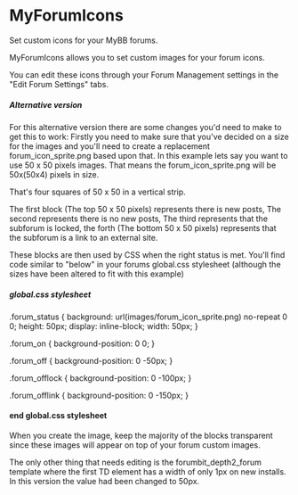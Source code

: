 # MyForumIcons
Set custom icons for your MyBB forums.

MyForumIcons allows you to set custom images for your forum icons.

You can edit these icons through your Forum Management settings in the "Edit Forum Settings" tabs.

##### Alternative version #####
For this alternative version there are some changes you'd need to make to get this to work:
Firstly you need to make sure that you've decided on a size for the images and you'll need to create a replacement
forum_icon_sprite.png based upon that.  In this example lets say you want to use 50 x 50 pixels images. That means the forum_icon_sprite.png will be 50x(50x4) pixels in size.

That's four squares of 50 x 50 in a vertical strip.

The first block (The top 50 x 50 pixels) represents there is new posts,
The second represents there is no new posts,
The third represents that the subforum is locked,
the forth (The bottom 50 x 50 pixels) represents that the subforum is a link to an external site.

These blocks are then used by CSS when the right status is met.  You'll find code similar to "below" in your forums global.css stylesheet (although the sizes have been altered to fit with this example)

##### global.css stylesheet ####
.forum_status {
	background: url(images/forum_icon_sprite.png) no-repeat 0 0;
	height: 50px;
	display: inline-block;
	width: 50px;
}

.forum_on {
	background-position: 0 0;
}

.forum_off {
	background-position: 0 -50px;
}

.forum_offlock {
	background-position: 0 -100px;
}

.forum_offlink {
	background-position: 0 -150px;
}

#### end global.css stylesheet ####

When you create the image, keep the majority of the blocks transparent since these images will appear on top of your forum custom images.

The only other thing that needs editing is the forumbit_depth2_forum template where the first TD element has a width of only 1px on new installs.  In this version the value had been changed to 50px.




